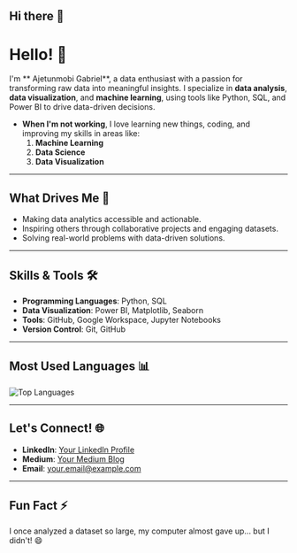 ## Hi there 👋

# Hello! 👋

I'm ** Ajetunmobi Gabriel**, a data enthusiast with a passion for transforming raw data into meaningful insights. I specialize in **data analysis**, **data visualization**, and **machine learning**, using tools like Python, SQL, and Power BI to drive data-driven decisions.

- **When I'm not working**, I love learning new things, coding, and improving my skills in areas like:
  1. **Machine Learning**
  2. **Data Science**
  3. **Data Visualization**

---

## What Drives Me 🚀

- Making data analytics accessible and actionable.
- Inspiring others through collaborative projects and engaging datasets.
- Solving real-world problems with data-driven solutions.

---

## Skills & Tools 🛠️

- **Programming Languages**: Python, SQL
- **Data Visualization**: Power BI, Matplotlib, Seaborn
- **Tools**: GitHub, Google Workspace, Jupyter Notebooks
- **Version Control**: Git, GitHub

---

## Most Used Languages 📊

![Top Languages](https://github-readme-stats.vercel.app/api/top-langs/?username=yourusername&layout=compact&theme=radical)

---

## Let's Connect! 🌐

- **LinkedIn**: [Your LinkedIn Profile](https://linkedin.com/in/yourprofile)
- **Medium**: [Your Medium Blog](https://medium.com/yourprofile)
- **Email**: your.email@example.com

---

## Fun Fact ⚡

I once analyzed a dataset so large, my computer almost gave up... but I didn't! 😄
